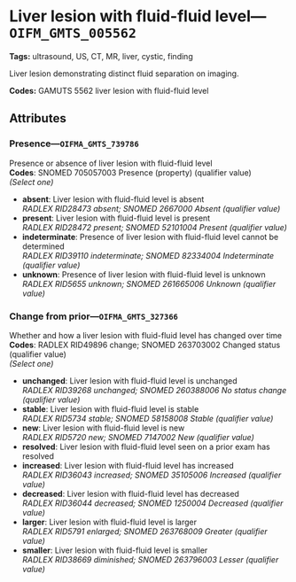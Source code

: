 # Liver lesion with fluid-fluid level—`OIFM_GMTS_005562`

**Tags:** ultrasound, US, CT, MR, liver, cystic, finding

Liver lesion demonstrating distinct fluid separation on imaging.

**Codes:** GAMUTS 5562 liver lesion with fluid-fluid level

## Attributes

### Presence—`OIFMA_GMTS_739786`

Presence or absence of liver lesion with fluid-fluid level  
**Codes**: SNOMED 705057003 Presence (property) (qualifier value)  
*(Select one)*

- **absent**: Liver lesion with fluid-fluid level is absent  
_RADLEX RID28473 absent; SNOMED 2667000 Absent (qualifier value)_
- **present**: Liver lesion with fluid-fluid level is present  
_RADLEX RID28472 present; SNOMED 52101004 Present (qualifier value)_
- **indeterminate**: Presence of liver lesion with fluid-fluid level cannot be determined  
_RADLEX RID39110 indeterminate; SNOMED 82334004 Indeterminate (qualifier value)_
- **unknown**: Presence of liver lesion with fluid-fluid level is unknown  
_RADLEX RID5655 unknown; SNOMED 261665006 Unknown (qualifier value)_

### Change from prior—`OIFMA_GMTS_327366`

Whether and how a liver lesion with fluid-fluid level has changed over time  
**Codes**: RADLEX RID49896 change; SNOMED 263703002 Changed status (qualifier value)  
*(Select one)*

- **unchanged**: Liver lesion with fluid-fluid level is unchanged  
_RADLEX RID39268 unchanged; SNOMED 260388006 No status change (qualifier value)_
- **stable**: Liver lesion with fluid-fluid level is stable  
_RADLEX RID5734 stable; SNOMED 58158008 Stable (qualifier value)_
- **new**: Liver lesion with fluid-fluid level is new  
_RADLEX RID5720 new; SNOMED 7147002 New (qualifier value)_
- **resolved**: Liver lesion with fluid-fluid level seen on a prior exam has resolved  
- **increased**: Liver lesion with fluid-fluid level has increased  
_RADLEX RID36043 increased; SNOMED 35105006 Increased (qualifier value)_
- **decreased**: Liver lesion with fluid-fluid level has decreased  
_RADLEX RID36044 decreased; SNOMED 1250004 Decreased (qualifier value)_
- **larger**: Liver lesion with fluid-fluid level is larger  
_RADLEX RID5791 enlarged; SNOMED 263768009 Greater (qualifier value)_
- **smaller**: Liver lesion with fluid-fluid level is smaller  
_RADLEX RID38669 diminished; SNOMED 263796003 Lesser (qualifier value)_